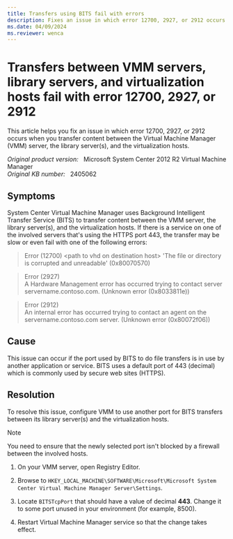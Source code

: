```yaml
---
title: Transfers using BITS fail with errors
description: Fixes an issue in which error 12700, 2927, or 2912 occurs when you transfer content between the Virtual Machine Manager (VMM) server, the library server(s), and the virtualization hosts.
ms.date: 04/09/2024
ms.reviewer: wenca
---
```

# Transfers between VMM servers, library servers, and virtualization hosts fail with error 12700, 2927, or 2912

This article helps you fix an issue in which error 12700, 2927, or 2912 occurs when you transfer content between the Virtual Machine Manager (VMM) server, the library server(s), and the virtualization hosts.

_Original product version:_ &nbsp; Microsoft System Center 2012 R2 Virtual Machine Manager  
_Original KB number:_ &nbsp; 2405062

## Symptoms

System Center Virtual Machine Manager uses Background Intelligent Transfer Service (BITS) to transfer content between the VMM server, the library server(s), and the virtualization hosts. If there is a service on one of the involved servers that's using the HTTPS port 443, the transfer may be slow or even fail with one of the following errors:

> Error (12700) \<path to vhd on destination host> 'The file or directory is corrupted and unreadable' (0x80070570)

> Error (2927)  
> A Hardware Management error has occurred trying to contact server servername.contoso.com. (Unknown error (0x8033811e))

> Error (2912)  
> An internal error has occurred trying to contact an agent on the servername.contoso.com server. (Unknown error (0x80072f06))

## Cause

This issue can occur if the port used by BITS to do file transfers is in use by another application or service. BITS uses a default port of 443 (decimal) which is commonly used by secure web sites (HTTPS).

## Resolution

To resolve this issue, configure VMM to use another port for BITS transfers between its library server(s) and the virtualization hosts.

> [!NOTE]
> You need to ensure that the newly selected port isn't blocked by a firewall between the involved hosts.

1. On your VMM server, open Registry Editor.

2. Browse to `HKEY_LOCAL_MACHINE\SOFTWARE\Microsoft\Microsoft System Center Virtual Machine Manager Server\Settings`.  

3. Locate `BITSTcpPort` that should have a value of decimal **443**. Change it to some port unused in your environment (for example, 8500).

4. Restart Virtual Machine Manager service so that the change takes effect.
